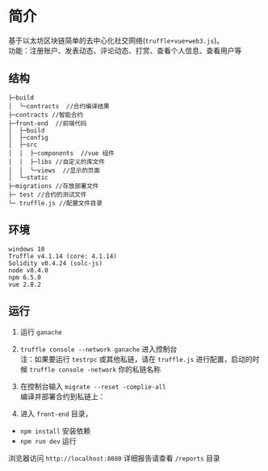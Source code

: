 # 简介
基于以太坊区块链简单的去中心化社交网络(`truffle+vue+web3.js`)。  
功能：注册账户、发表动态、评论动态、打赏、查看个人信息、查看用户等
## 结构
```
├─build
│  └─contracts  //合约编译结果
├─contracts //智能合约
├─front-end  //前端代码
│  ├─build
│  ├─config
│  ├─src 
│  │  ├─components  //vue 组件
│  │  ├─libs //自定义的库文件 
│  │  └─views  //显示的页面
│  └─static 
├─migrations //存放部署文件
├─ test //合约的测试文件
└─ truffle.js //配置文件目录
```
## 环境
```
windows 10 
Truffle v4.1.14 (core: 4.1.14)
Solidity v0.4.24 (solc-js)
node v8.4.0
npm 6.5.0
vue 2.8.2
```

## 运行
1. 运行 `ganache`


2. `truffle console --network ganache` 进入控制台  
注：如果要运行 `testrpc` 或其他私链，请在 `truffle.js` 进行配置，启动的时候 `truffle console -network` 你的私链名称  
3. 在控制台输入 `migrate --reset -complie-all`  
编译并部署合约到私链上：

4. 进入 `front-end` 目录，
- `npm install` 安装依赖
- `npm run dev` 运行

浏览器访问  `http://localhost:8080`
详细报告请查看 `/reports` 目录
